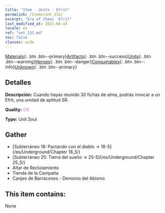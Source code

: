 ```yaml
---
title: "Item - Units - Efrit"
permalink: /Items/unt_231/
excerpt: "Era of Chaos  Efrit"
last_modified_at: 2021-04-14
locale: es
ref: "unt_231.md"
toc: false
classes: wide
---
```

 [Materials](/es/Items/){: .btn .btn--primary}[Artifacts](/es/Items/Artifacts/){: .btn .btn--success}[Units](/es/Items/Units/){: .btn .btn--warning}[Heroes](/es/Items/Heroes/){: .btn .btn--danger}[Consumables](/es/Items/Consumables/){: .btn .btn--info}[Unknown](/es/Items/Unknown/){: .btn .btn--primary}

## Detalles
 **Descripción:** Cuando hayas reunido 30 fichas de alma, podrás invocar a un Efrit, una unidad de aptitud SR.

 **Quality:** <span style="color: #DA70D6">OK</span>

 **Type:** Unit Soul

## Gather

*    [Subterráneo 18: Pactando con el diablo -> 18-5](/es/Underground/Chapter 18_5/) 
*    [Subterráneo 25: Tierra del sueño -> 25-5](/es/Underground/Chapter 25_5/) 
*    Altar de Reclutamiento 
*    Tienda de la Campaña 
*    Canjeo de Barracones - Demonio del Abismo 

## This item contains:

  None

